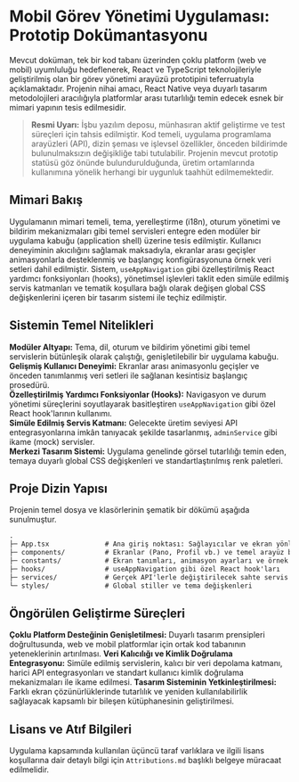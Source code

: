 # Mobil Görev Yönetimi Uygulaması: Prototip Dokümantasyonu

Mevcut doküman, tek bir kod tabanı üzerinden çoklu platform (web ve mobil) uyumluluğu hedeflenerek, React ve TypeScript teknolojileriyle geliştirilmiş olan bir görev yönetimi arayüzü prototipini teferruatıyla açıklamaktadır. Projenin nihai amacı, React Native veya duyarlı tasarım metodolojileri aracılığıyla platformlar arası tutarlılığı temin edecek esnek bir mimari yapının tesis edilmesidir.

> **Resmi Uyarı:** İşbu yazılım deposu, münhasıran aktif geliştirme ve test süreçleri için tahsis edilmiştir. Kod temeli, uygulama programlama arayüzleri (API), dizin şeması ve işlevsel özellikler, önceden bildirimde bulunulmaksızın değişikliğe tabi tutulabilir. Projenin mevcut prototip statüsü göz önünde bulundurulduğunda, üretim ortamlarında kullanımına yönelik herhangi bir uygunluk taahhüt edilmemektedir.

## Mimari Bakış

Uygulamanın mimari temeli, tema, yerelleştirme (i18n), oturum yönetimi ve bildirim mekanizmaları gibi temel servisleri entegre eden modüler bir uygulama kabuğu (application shell) üzerine tesis edilmiştir. Kullanıcı deneyiminin akıcılığını sağlamak maksadıyla, ekranlar arası geçişler animasyonlarla desteklenmiş ve başlangıç konfigürasyonuna örnek veri setleri dahil edilmiştir. Sistem, `useAppNavigation` gibi özelleştirilmiş React yardımcı fonksiyonları (hooks), yönetimsel işlevleri taklit eden simüle edilmiş servis katmanları ve tematik koşullara bağlı olarak değişen global CSS değişkenlerini içeren bir tasarım sistemi ile teçhiz edilmiştir.

## Sistemin Temel Nitelikleri

**Modüler Altyapı:** Tema, dil, oturum ve bildirim yönetimi gibi temel servislerin bütünleşik olarak çalıştığı, genişletilebilir bir uygulama kabuğu.  
**Gelişmiş Kullanıcı Deneyimi:** Ekranlar arası animasyonlu geçişler ve önceden tanımlanmış veri setleri ile sağlanan kesintisiz başlangıç prosedürü.  
**Özelleştirilmiş Yardımcı Fonksiyonlar (Hooks):** Navigasyon ve durum yönetimi süreçlerini soyutlayarak basitleştiren `useAppNavigation` gibi özel React hook'larının kullanımı.  
**Simüle Edilmiş Servis Katmanı:** Gelecekte üretim seviyesi API entegrasyonlarına imkân tanıyacak şekilde tasarlanmış, `adminService` gibi ikame (mock) servisler.  
**Merkezi Tasarım Sistemi:** Uygulama genelinde görsel tutarlılığı temin eden, temaya duyarlı global CSS değişkenleri ve standartlaştırılmış renk paletleri.

## Proje Dizin Yapısı

Projenin temel dosya ve klasörlerinin şematik bir dökümü aşağıda sunulmuştur.

```txt
.
├─ App.tsx              # Ana giriş noktası: Sağlayıcılar ve ekran yönlendirmesi
├─ components/          # Ekranlar (Pano, Profil vb.) ve temel arayüz bileşenleri
├─ constants/           # Ekran tanımları, animasyon ayarları ve örnek veriler
├─ hooks/               # useAppNavigation gibi özel React hook'ları
├─ services/            # Gerçek API'lerle değiştirilecek sahte servis katmanı
└─ styles/              # Global stiller ve tema değişkenleri

```
## Öngörülen Geliştirme Süreçleri

**Çoklu Platform Desteğinin Genişletilmesi:** Duyarlı tasarım prensipleri doğrultusunda, web ve mobil platformlar için ortak kod tabanının yeteneklerinin artırılması.
**Veri Kalıcılığı ve Kimlik Doğrulama Entegrasyonu:** Simüle edilmiş servislerin, kalıcı bir veri depolama katmanı, harici API entegrasyonları ve standart kullanıcı kimlik doğrulama mekanizmaları ile ikame edilmesi.
**Tasarım Sisteminin Yetkinleştirilmesi:** Farklı ekran çözünürlüklerinde tutarlılık ve yeniden kullanılabilirlik sağlayacak kapsamlı bir bileşen kütüphanesinin geliştirilmesi.

## Lisans ve Atıf Bilgileri

Uygulama kapsamında kullanılan üçüncü taraf varlıklara ve ilgili lisans koşullarına dair detaylı bilgi için `Attributions.md` başlıklı belgeye müracaat edilmelidir.
